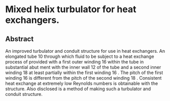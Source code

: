 # Mixed helix turbulator for heat exchangers.

## Abstract
An improved turbulator and conduit structure for use in heat exchangers. An elongated tube 10 through which fluid to be subject to a heat exchange process of provided with a first outer winding 16 within the tube in substantial abut ment with the inner wall 12 of the tube and a second inner winding 18 at least partially within the first winding 16 . The pitch of the first winding 16 is different from the pitch of the second winding 18 . Consistent heat exchange at extremely low Reynolds numbers is obtainable with the structure. Also disclosed is a method of making such a turbulator and conduit structure.